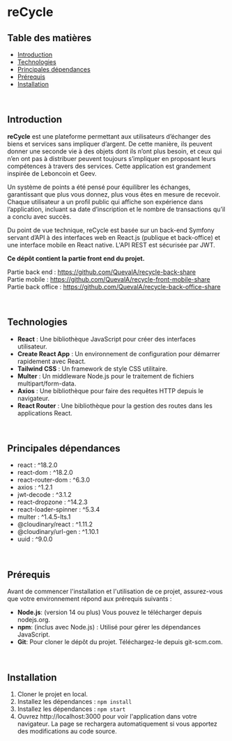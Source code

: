 # reCycle

## Table des matières
- [Introduction](#introduction)
- [Technologies](#technologies)
- [Principales dépendances](#principales-dépendances)
- [Prérequis](#prérequis)
- [Installation](#installation)

<br>

## Introduction
**reCycle** est une plateforme permettant aux utilisateurs d’échanger des biens et services sans impliquer d’argent.
De cette manière, ils peuvent donner une seconde vie à des objets dont ils n’ont plus besoin, et ceux qui n’en ont pas à distribuer peuvent toujours s’impliquer en proposant leurs compétences à travers des services.
Cette application est grandement inspirée de Leboncoin et Geev.

Un système de points a été pensé pour équilibrer les échanges, garantissant que plus vous donnez, plus vous êtes en mesure de recevoir. Chaque utilisateur a un profil public qui affiche son expérience dans l’application, incluant sa date d’inscription et le nombre de transactions qu’il a conclu avec succès.

Du point de vue technique, reCycle est basée sur un back-end Symfony servant d’API à des interfaces web en React.js (publique et back-office) et une interface mobile en React native. L'API REST est sécurisée par JWT.

**Ce dépôt contient la partie front end du projet.**

Partie back end : https://github.com/QuevalA/recycle-back-share
<br>Partie mobile : https://github.com/QuevalA/recycle-front-mobile-share
<br>Partie back office : https://github.com/QuevalA/recycle-back-office-share

<br>

## Technologies

- **React** : Une bibliothèque JavaScript pour créer des interfaces utilisateur.
- **Create React App** : Un environnement de configuration pour démarrer rapidement avec React.
- **Tailwind CSS** : Un framework de style CSS utilitaire.
- **Multer** : Un middleware Node.js pour le traitement de fichiers multipart/form-data.
- **Axios** : Une bibliothèque pour faire des requêtes HTTP depuis le navigateur.
- **React Router** : Une bibliothèque pour la gestion des routes dans les applications React.

<br>

## Principales dépendances

- react : ^18.2.0
- react-dom : ^18.2.0
- react-router-dom : ^6.3.0
- axios : ^1.2.1
- jwt-decode : ^3.1.2
- react-dropzone : ^14.2.3
- react-loader-spinner : ^5.3.4
- multer : ^1.4.5-lts.1
- @cloudinary/react : ^1.11.2
- @cloudinary/url-gen : ^1.10.1
- uuid : ^9.0.0

<br>

## Prérequis
Avant de commencer l'installation et l'utilisation de ce projet, assurez-vous que votre environnement répond aux prérequis suivants :

- **Node.js**: (version 14 ou plus) Vous pouvez le télécharger depuis nodejs.org.
- **npm**: (inclus avec Node.js) : Utilisé pour gérer les dépendances JavaScript.
- **Git**: Pour cloner le dépôt du projet. Téléchargez-le depuis git-scm.com.

<br>

## Installation
1. Cloner le projet en local.
2. Installez les dépendances : `npm install`
3. Installez les dépendances : `npm start`
4. Ouvrez http://localhost:3000 pour voir l'application dans votre navigateur. La page se rechargera automatiquement si vous apportez des modifications au code source.